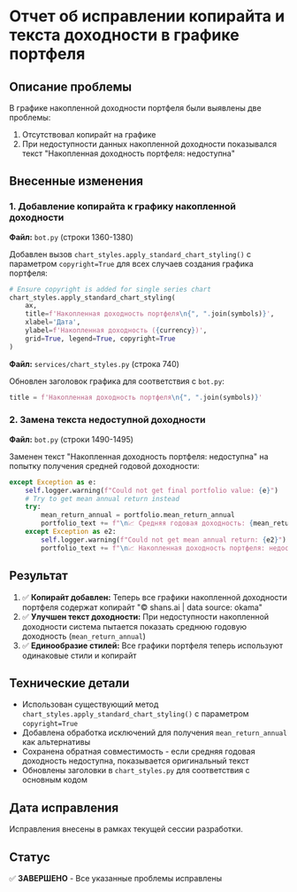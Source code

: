 # Отчет об исправлении копирайта и текста доходности в графике портфеля

## Описание проблемы

В графике накопленной доходности портфеля были выявлены две проблемы:
1. Отсутствовал копирайт на графике
2. При недоступности данных накопленной доходности показывался текст "Накопленная доходность портфеля: недоступна"

## Внесенные изменения

### 1. Добавление копирайта к графику накопленной доходности

**Файл:** `bot.py` (строки 1360-1380)

Добавлен вызов `chart_styles.apply_standard_chart_styling()` с параметром `copyright=True` для всех случаев создания графика портфеля:

```python
# Ensure copyright is added for single series chart
chart_styles.apply_standard_chart_styling(
    ax, 
    title=f'Накопленная доходность портфеля\n{", ".join(symbols)}',
    xlabel='Дата',
    ylabel=f'Накопленная доходность ({currency})',
    grid=True, legend=True, copyright=True
)
```

**Файл:** `services/chart_styles.py` (строка 740)

Обновлен заголовок графика для соответствия с `bot.py`:
```python
title = f'Накопленная доходность портфеля\n{", ".join(symbols)}'
```

### 2. Замена текста недоступной доходности

**Файл:** `bot.py` (строки 1490-1495)

Заменен текст "Накопленная доходность портфеля: недоступна" на попытку получения средней годовой доходности:

```python
except Exception as e:
    self.logger.warning(f"Could not get final portfolio value: {e}")
    # Try to get mean annual return instead
    try:
        mean_return_annual = portfolio.mean_return_annual
        portfolio_text += f"\n📈 Средняя годовая доходность: {mean_return_annual:.2%}"
    except Exception as e2:
        self.logger.warning(f"Could not get mean annual return: {e2}")
        portfolio_text += f"\n📈 Накопленная доходность портфеля: недоступна"
```

## Результат

1. ✅ **Копирайт добавлен:** Теперь все графики накопленной доходности портфеля содержат копирайт "© shans.ai | data source: okama"
2. ✅ **Улучшен текст доходности:** При недоступности накопленной доходности система пытается показать среднюю годовую доходность (`mean_return_annual`)
3. ✅ **Единообразие стилей:** Все графики портфеля теперь используют одинаковые стили и копирайт

## Технические детали

- Использован существующий метод `chart_styles.apply_standard_chart_styling()` с параметром `copyright=True`
- Добавлена обработка исключений для получения `mean_return_annual` как альтернативы
- Сохранена обратная совместимость - если средняя годовая доходность недоступна, показывается оригинальный текст
- Обновлены заголовки в `chart_styles.py` для соответствия с основным кодом

## Дата исправления

Исправления внесены в рамках текущей сессии разработки.

## Статус

✅ **ЗАВЕРШЕНО** - Все указанные проблемы исправлены
